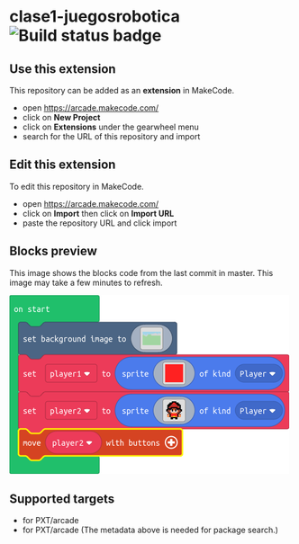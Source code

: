 # clase1-juegosrobotica ![Build status badge](https://github.com/cybermito/clase1-juegosrobotica/workflows/MakeCode/badge.svg)



## Use this extension

This repository can be added as an **extension** in MakeCode.

* open https://arcade.makecode.com/
* click on **New Project**
* click on **Extensions** under the gearwheel menu
* search for the URL of this repository and import

## Edit this extension

To edit this repository in MakeCode.

* open https://arcade.makecode.com/
* click on **Import** then click on **Import URL**
* paste the repository URL and click import

## Blocks preview

This image shows the blocks code from the last commit in master.
This image may take a few minutes to refresh.

![A rendered view of the blocks](https://github.com/cybermito/clase1-juegosrobotica/raw/master/.makecode/blocks.png)

## Supported targets

* for PXT/arcade
* for PXT/arcade
(The metadata above is needed for package search.)

